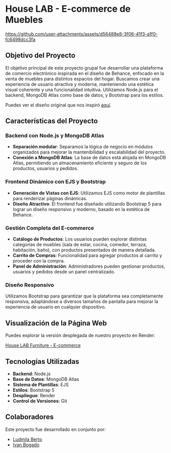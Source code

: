#  House LAB - E-commerce de Muebles



https://github.com/user-attachments/assets/d56488e8-3f06-41f3-a1f0-fc6498dcc3fa



## Objetivo del Proyecto

El objetivo principal de este proyecto grupal fue desarrollar una plataforma de comercio electrónico inspirada en el diseño de Behance, enfocado en la venta de muebles para distintos espacios del hogar. Buscamos crear una experiencia de usuario atractiva y moderna, manteniendo una estética visual coherente y una funcionalidad intuitiva. Utilizamos Node.js para el backend, MongoDB Atlas como base de datos, y Bootstrap para los estilos.

Puedes ver el diseño original que nos inspiró [aquí](https://www.behance.net/gallery/180608665/Website-Design-House-LAB-Furniture-UIUX-Design).

## Características del Proyecto

### Backend con Node.js y MongoDB Atlas
- **Separación modular**: Separamos la lógica de negocio en módulos organizados para mejorar la mantenibilidad y escalabilidad del proyecto.
- **Conexión a MongoDB Atlas**: La base de datos está alojada en MongoDB Atlas, permitiendo un almacenamiento eficiente y seguro de los productos, usuarios y pedidos.

### Frontend Dinámico con EJS y Bootstrap
- **Generación de Vistas con EJS**: Utilizamos EJS como motor de plantillas para renderizar páginas dinámicas.
- **Diseño Atractivo**: El frontend fue diseñado utilizando Bootstrap 5 para lograr un diseño responsivo y moderno, basado en la estética de Behance.

### Gestión Completa del E-commerce
- **Catálogo de Productos**: Los usuarios pueden explorar distintas categorías de muebles (sala de estar, cocina, comedor, terraza, habitación, baño), con productos presentados de manera detallada.
- **Carrito de Compras**: Funcionalidad para agregar productos al carrito y proceder con la compra.
- **Panel de Administración**: Administradores pueden gestionar productos, usuarios y pedidos desde un panel centralizado.

### Diseño Responsivo
Utilizamos Bootstrap para garantizar que la plataforma sea completamente responsiva, adaptándose a diversos tamaños de pantalla para mejorar la experiencia de usuario en cualquier dispositivo.

## Visualización de la Página Web

Puedes explorar la versión desplegada de nuestro proyecto en Render:

[House LAB Furniture - E-commerce](https://tpf-e-commerce.onrender.com/tienda/)

## Tecnologías Utilizadas

- **Backend**: Node.js
- **Base de Datos**: MongoDB Atlas
- **Sistema de Plantillas**: EJS
- **Estilos**: Bootstrap 5
- **Despliegue**: Render
- **Control de Versiones**: Git

## Colaboradores

Este proyecto fue desarrollado en conjunto por:

- [Ludmila Berto](https://github.com/LudmilaBerto)
- [Ivan Bogado](https://github.com/ybamBogado)
